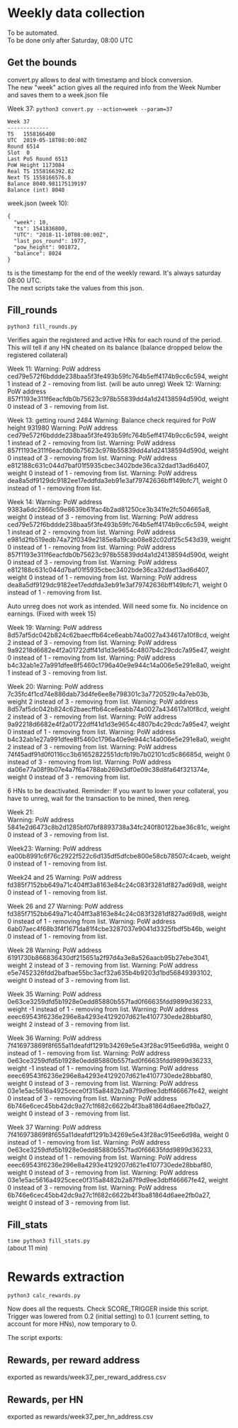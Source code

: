 # Weekly data collection

To be automated.  
To be done only after Saturday, 08:00 UTC


## Get the bounds

convert.py allows to deal with timestamp and block conversion.  
The new "week" action gives all the required info from the Week Number and saves them to a week.json file

Week 37:
`python3 convert.py --action=week --param=37`

```
Week 37
-------------
TS   1558166400
UTC  2019-05-18T08:00:00Z
Round 6514
Slot  0
Last PoS Round 6513
PoW Height 1173084
Real TS 1558166392.82
Next TS 1558166576.8
Balance 8040.981175139197
Balance (int) 8040
```

week.json (week 10):
```
{
  "week": 10,
  "ts": 1541836800,
  "UTC": "2018-11-10T08:00:00Z",
  "last_pos_round": 1977,
  "pow_height": 901872,
  "balance": 8024
}
```
 
ts is the timestamp for the end of the weekly reward. It's always saturday 08:00 UTC.  
The next scripts take the values from this json.

## Fill_rounds

`python3 fill_rounds.py`  

Verifies again the registered and active HNs for each round of the period.   
This will tell if any HN cheated on its balance (balance dropped below the registered collateral)

Week 11:
Warning: PoW address ced79e572f6bddde238baa5f3fe493b59fc764b5eff4174b9cc6c594, weight 1 instead of 2 - removing from list. (will be auto unreg)
Week 12:
Warning: PoW address 857f1193e311f6eacfdb0b75623c978b55839dd4a1d24138594d590d, weight 0 instead of 3 - removing from list.

Week 13:
getting round  2484
Warning: Balance check required for PoW height 931980
Warning: PoW address ced79e572f6bddde238baa5f3fe493b59fc764b5eff4174b9cc6c594, weight 1 instead of 2 - removing from list.
Warning: PoW address 857f1193e311f6eacfdb0b75623c978b55839dd4a1d24138594d590d, weight 0 instead of 3 - removing from list.
Warning: PoW address e812188c631c044d7baf01f5935cbec3402bde36ca32dad13ad6d407, weight 0 instead of 1 - removing from list.
Warning: PoW address dea8a5df9129dc9182ee17eddfda3eb91e3af79742636bff149bfc71, weight 0 instead of 1 - removing from list.

Week 14:
Warning: PoW address 9383a6dc2866c59e8639b61fac4b2ad81250ce3b341fe2fc504665a8, weight 0 instead of 3 - removing from list.
Warning: PoW address ced79e572f6bddde238baa5f3fe493b59fc764b5eff4174b9cc6c594, weight 1 instead of 2 - removing from list.
Warning: PoW address e981d2fb519edb74a72f0349e2185e8a19cab08e82c02df25c543d39, weight 0 instead of 1 - removing from list.
Warning: PoW address 857f1193e311f6eacfdb0b75623c978b55839dd4a1d24138594d590d, weight 0 instead of 3 - removing from list.
Warning: PoW address e812188c631c044d7baf01f5935cbec3402bde36ca32dad13ad6d407, weight 0 instead of 1 - removing from list.
Warning: PoW address dea8a5df9129dc9182ee17eddfda3eb91e3af79742636bff149bfc71, weight 0 instead of 1 - removing from list.

Auto unreg does not work as intended. Will need some fix. No incidence on earnings.
(Fixed with week 15)

Week 19:
Warning: PoW address 8d57af5dc042b824c62baecffb64ce6eabb74a0027a434617a10f8cd, weight 2 instead of 3 - removing from list.
Warning: PoW address 9a92218d6682e4f2a01722dff41d1d3e9654c4807b4c29cdc7a95e47, weight 0 instead of 1 - removing from list.
Warning: PoW address b4c32ab1e27a991dfee8f5460c1796a40e9e944c14a006e5e291e8a0, weight 1 instead of 3 - removing from list.

Week 20:
Warning: PoW address 7c35fc4f1cd74e886dab73d4fe6ee8e798301c3a7720529c4a7eb03b, weight 2 instead of 3 - removing from list.
Warning: PoW address 8d57af5dc042b824c62baecffb64ce6eabb74a0027a434617a10f8cd, weight 2 instead of 3 - removing from list.
Warning: PoW address 9a92218d6682e4f2a01722dff41d1d3e9654c4807b4c29cdc7a95e47, weight 0 instead of 1 - removing from list.
Warning: PoW address b4c32ab1e27a991dfee8f5460c1796a40e9e944c14a006e5e291e8a0, weight 2 instead of 3 - removing from list.
Warning: PoW address 74f45adf91d0f0116cc3b61652822551dcfb19b7b02101cd5c86685d, weight 0 instead of 3 - removing from list.
Warning: PoW address da06e77a08f9b07e4a7f6a4788ab269d3df0e09c38d8fa64f321374e, weight 0 instead of 3 - removing from list.

6 HNs to be deactivated. Reminder: If you want to lower your collateral, you have to unreg, wait for the transaction to be mined, then rereg.

Week 21:  
Warning: PoW address 5841e2d6473c8b2d1285bf07bf8893738a34fc240f80122bae36c81c, weight 0 instead of 3 - removing from list.

Week23:
Warning: PoW address ea00b8991c6f76c2922f522c6d135df5dfcbe800e58cb78507c4caeb, weight 0 instead of 1 - removing from list.

Week24 and 25
Warning: PoW address fd385f7152bb649a71c404ff3a8163e84c24c083f3281df827ad69d8, weight 0 instead of 1 - removing from list.

Week 26 and 27
Warning: PoW address fd385f7152bb649a71c404ff3a8163e84c24c083f3281df827ad69d8, weight 0 instead of 1 - removing from list.
Warning: PoW address 6ab07aec4f68b3f4f1671da81f4cbe3287037e9041d3325fbdf5b46b, weight 0 instead of 1 - removing from list.

Week 28
Warning: PoW address 6191730b866836430df215651a2f97d4a3e8a526aacb95b27ebe3041, weight 2 instead of 3 - removing from list.
Warning: PoW address e5e7452326fdd2bafbae55bc3acf32a635b4b9203d1bd56849393102, weight 0 instead of 3 - removing from list.

Week 35
Warning: PoW address 0e63ce3259dfd5b1928e0edd85880b557fad0f66635fdd9899d36233, weight -1 instead of 1 - removing from list.
Warning: PoW address eeec69543f6236e296e8a4293e4129207d621e4107730ede28bbaf80, weight 2 instead of 3 - removing from list.

Week 36
Warning: PoW address 7f416973869f8f655a11deafdf1291b34269e5e43f28ac915ee6d98a, weight 0 instead of 1 - removing from list.
Warning: PoW address 0e63ce3259dfd5b1928e0edd85880b557fad0f66635fdd9899d36233, weight -1 instead of 1 - removing from list.
Warning: PoW address eeec69543f6236e296e8a4293e4129207d621e4107730ede28bbaf80, weight 0 instead of 3 - removing from list.
Warning: PoW address 03e1e5ac5616a4925cece0f315a8482b2a87f9d9ee3dbff46667fe42, weight 0 instead of 3 - removing from list.
Warning: PoW address 6b746e6cec45bb42dc9a27c1f682c6622b4f3ba81864d6aee2fb0a27, weight 0 instead of 3 - removing from list.

Week 37
Warning: PoW address 7f416973869f8f655a11deafdf1291b34269e5e43f28ac915ee6d98a, weight 0 instead of 1 - removing from list.
Warning: PoW address 0e63ce3259dfd5b1928e0edd85880b557fad0f66635fdd9899d36233, weight 0 instead of 1 - removing from list.
Warning: PoW address eeec69543f6236e296e8a4293e4129207d621e4107730ede28bbaf80, weight 0 instead of 3 - removing from list.
Warning: PoW address 03e1e5ac5616a4925cece0f315a8482b2a87f9d9ee3dbff46667fe42, weight 0 instead of 3 - removing from list.
Warning: PoW address 6b746e6cec45bb42dc9a27c1f682c6622b4f3ba81864d6aee2fb0a27, weight 0 instead of 3 - removing from list.


## Fill_stats

`time python3 fill_stats.py`  
(about 11 min)

# Rewards extraction

`python3 calc_rewards.py`

Now does all the requests. Check SCORE_TRIGGER inside this script.  
Trigger was lowered from 0.2 (initial setting) to 0.1 (current setting, to account for more HNs), now temporary to 0.

The script exports:
 
## Rewards, per reward address  
exported as rewards/week37_per_reward_address.csv

## Rewards, per HN
exported as rewards/week37_per_hn_address.csv
